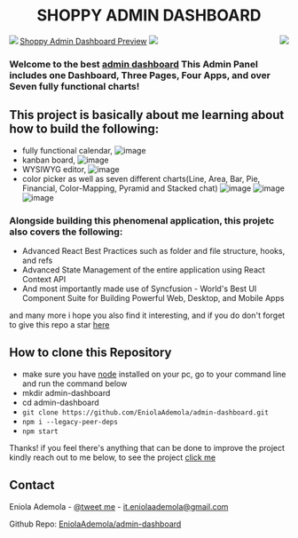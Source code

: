 <div>
  
  <h1 align="center">SHOPPY ADMIN DASHBOARD</h1>
  <img align="left" src="https://user-images.githubusercontent.com/107508295/194569982-c2102d7c-4b02-43e2-bbee-ba298d734bdf.png" />
  <a href="https://eniola-admin-dashboard.vercel.app/" align="center">Shoppy Admin Dashboard Preview<a/>
  <img align="right" src="https://user-images.githubusercontent.com/107508295/194570082-b14161b2-79e9-4286-a73c-8524df950ebb.png" />
  <img src="https://user-images.githubusercontent.com/107508295/194553689-d711e655-01db-48ee-b4dd-5ee47cc7f41b.png" />
  
</div>

### Welcome to the best [admin dashboard](https://eniola-admin-dashboard.vercel.app/) This Admin Panel includes one Dashboard, Three Pages, Four Apps, and over Seven fully functional charts!

## This project is basically about me learning about how to build the following:

- fully functional calendar,
  ![image](https://user-images.githubusercontent.com/107508295/194573708-7dd2ad44-149d-46d5-a202-8b6ef4d5cf49.png)
- kanban board,
  ![image](https://user-images.githubusercontent.com/107508295/194573800-c1acda4b-7264-4d63-9fba-d3bb833d8a35.png)
- WYSIWYG editor,
  ![image](https://user-images.githubusercontent.com/107508295/194573895-3eedf2ba-48c8-438c-a1c7-3d4a5918e200.png)
- color picker as well as seven different charts(Line, Area, Bar, Pie, Financial, Color-Mapping, Pyramid and Stacked chat)
  ![image](https://user-images.githubusercontent.com/107508295/194573964-09324bd6-8ce4-4644-9e08-437ee5278b2f.png)
  ![image](https://user-images.githubusercontent.com/107508295/194575981-c93d6ac1-36d3-40f2-be81-c6124735a668.png)
  ![image](https://user-images.githubusercontent.com/107508295/194576235-33d1eda4-bb2f-4754-b87c-e4b579daef57.png)

### Alongside building this phenomenal application, this projetc also covers the following:

- Advanced React Best Practices such as folder and file structure, hooks, and refs
- Advanced State Management of the entire application using React Context API
- And most importantly made use of Syncfusion - World's Best UI Component Suite for Building Powerful Web, Desktop, and Mobile Apps

and many more i hope you also find it interesting, and if you do don't forget to give this repo a star [here](https://github.com/EniolaAdemola/admin-dashboard)

## How to clone this Repository

- make sure you have [node](https://nodejs.org/en/download/) installed on your pc, go to your command line and run the command below
- mkdir admin-dashboard
- cd admin-dashboard
- `git clone https://github.com/EniolaAdemola/admin-dashboard.git`
- `npm i --legacy-peer-deps `
- `npm start `

Thanks! if you feel there's anything that can be done to improve the project kindly reach out to me below,
to see the project [click me](https://eniola-admin-dashboard.vercel.app/)

<!-- CONTACT -->

## Contact

Eniola Ademola - [@tweet me](https://twitter.com/_daveworld) - it.eniolaademola@gmail.com

Github Repo: [EniolaAdemola/admin-dashboard](https://github.com/EniolaAdemola/admin-dashboard)
